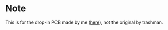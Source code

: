 # Note

This is for the drop-in PCB made by me ([here](https://github.com/shinkaimayano/ttocyobitnA)), not the original by trashman.
